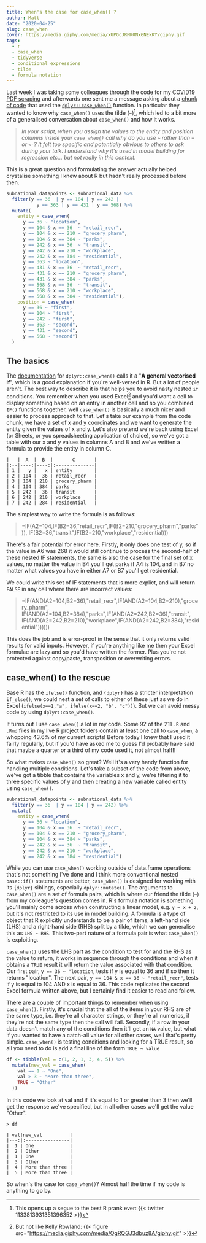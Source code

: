 ```yaml
---
title: When's the case for case_when() ?
author: Matt
date: "2020-04-25"
slug: case_when
cover: https://media.giphy.com/media/xUPGcJRMK0NxGNEkKY/giphy.gif
tags:
  - r
  - case_when
  - tidyverse
  - conditional expressions
  - tilde
  - formula notation
---
```


Last week I was taking some colleagues through the code for my [COVID19 PDF scraping]((/2020-04/covid19-scraping)) and afterwards one sent me a message asking about a [chunk of code](https://github.com/mattkerlogue/google-covid-mobility-scrape/blob/master/R/functions.R#L57-L83) that used the [`dplyr::case_when()`](https://dplyr.tidyverse.org/reference/case_when.html) function. In particular they wanted to know why `case_when()` uses the tilde (`~`)[^1], which led to a bit more of a generalised conversation about `case_when()` and how it works.

> *In your script, when you assign the values to the entity and position columns inside your `case_when()` call why do you use `~` rather than `=` or `<-`? It felt too specific and potentially obvious to others to ask during your talk. I understand why it's used in model building for regression etc... but not really in this context.*

This is a great question and formulating the answer actually helped crystalise something I knew about R but hadn't really processed before then.

```r
subnational_datapoints <- subnational_data %>%
  filter(y == 36  | y == 104 | y == 242 |
           y == 363 | y == 431 | y == 568) %>%
  mutate(
    entity = case_when(
      y == 36 ~ "location",
      y == 104 & x == 36  ~ "retail_recr",
      y == 104 & x == 210 ~ "grocery_pharm",
      y == 104 & x == 384 ~ "parks",
      y == 242 & x == 36  ~ "transit",
      y == 242 & x == 210 ~ "workplace",
      y == 242 & x == 384 ~ "residential",
      y == 363 ~ "location",
      y == 431 & x == 36  ~ "retail_recr",
      y == 431 & x == 210 ~ "grocery_pharm",
      y == 431 & x == 384 ~ "parks",
      y == 568 & x == 36  ~ "transit",
      y == 568 & x == 210 ~ "workplace",
      y == 568 & x == 384 ~ "residential"),
    position = case_when(
      y == 36 ~ "first",
      y == 104 ~ "first",
      y == 242 ~ "first",
      y == 363 ~ "second",
      y == 431 ~ "second",
      y == 568 ~ "second")
  )
```

## The basics
The [documentation](https://dplyr.tidyverse.org/reference/case_when.html) for `dplyr::case_when()` calls it a "**A general vectorised if**", which is a good explanation if you're well-versed in R. But a lot of people aren't. The best way to describe it is that helps you to avoid nasty nested `if` conditions. You remember when you used Excel[^2] and you'd want a cell to display something based on an entry in another cell and so you combined `IF()` functions together, well `case_when()` is basically a much nicer and easier to process approach to that. Let's take our example from the code chunk, we have a set of x and y coordinates and we want to generate the entity given the values of x and y. Let's also pretend we're back using Excel (or Sheets, or you spreadsheeting application of choice), so we've got a table with our x and y values in columns A and B and we've written a formula to provide the entity in column C.

```
|   |  A  |  B  |       C       |
|:--|----:|----:|:--------------|
| 1 |   y |   x | entity        |
| 2 | 104 |  36 | retail_recr   |
| 3 | 104 | 210 | grocery_pharm |
| 4 | 104 | 384 | parks         |
| 5 | 242 |  36 | transit       |
| 6 | 242 | 210 | workplace     |
| 7 | 242 | 284 | residential   |
```

The simplest way to write the formula is as follows:

> =IF(A2=104,IF(B2=36,"retail_recr",IF(B2=210,"grocery_pharm","parks")), IF(B2=36,"transit",IF(B2=210,"workplace","residential)))

There's a fair potential for error here. Firstly, it only does one test of y, so if the value in A6 was 268 it would still continue to process the second-half of these nested IF statements, the same is also the case for the final set of x values, no matter the value in B4 you'll get parks if A4 is 104, and in B7 no matter what values you have in either A7 or B7 you'll get residential.

We could write this set of IF statements that is more explict, and will return `FALSE` in any cell where there are incorrect values:

> =IF(AND(A2=104,B2=36),"retail_recr",IF(AND(A2=104,B2=210),"grocery_pharm", IF(AND(A2=104,B2=384),"parks",IF(AND(A2=242,B2=36),"transit", IF(AND(A2=242,B2=210),"workplace",IF(AND(A2=242,B2=384),"residential"))))))

This does the job and is error-proof in the sense that it only returns valid results for valid inputs. However, if you're anything like me then your Excel formulae are lazy and so you'd have written the former. Plus you're not protected against copy/paste, transposition or overwriting errors.


## case_when() to the rescue
Base R has the `ifelse()` function, and `{dplyr}` has a stricter interpretation `if_else()`, we could nest a set of calls to either of these just as we do in Excel (`ifelse(x==1,"a", ifelse(x==2, "b", "c"))`). But we can avoid messy code by using `dplyr::case_when()`.

It turns out I use `case_when()` a lot in my code. Some 92 of the 211 `.R` and `.Rmd` files in my live R project folders contain at least one call to `case_when`, a whopping 43.6% of my current scripts! Before today I knew that I used it fairly regularly, but if you'd have asked me to guess I'd probably have said that maybe a quarter or a third of my code used it, not almost half!!

So what makes `case_when()` so great? Well it's a very handy function for handling multiple conditions. Let's take a subset of the code from above, we've got a tibble that contains the variables x and y, we're filtering it to three specific values of y and then creating a new variable called entity using `case_when()`.

```r
subnational_datapoints <- subnational_data %>%
  filter(y == 36  | y == 104 | y == 242) %>%
  mutate(
    entity = case_when(
      y == 36 ~ "location",
      y == 104 & x == 36  ~ "retail_recr",
      y == 104 & x == 210 ~ "grocery_pharm",
      y == 104 & x == 384 ~ "parks",
      y == 242 & x == 36  ~ "transit",
      y == 242 & x == 210 ~ "workplace",
      y == 242 & x == 384 ~ "residential")
```

While you can use `case_when()` working outside of data.frame operations that's not something I've done and I think more conventional nested `base::if()` statements are better, `case_when()` is designed for working with its `{dplyr}` siblings, especially `dplyr::mutate()`. The arguments to `case_when()` are a set of formula pairs, which is where our friend the tilde (`~`) from my colleague's question comes in. R's formula notation is something you'll mainly come across when constructing a linear model, e.g. `y ~ x + z`, but it's not restricted to its use in model building. A formula is a type of object that R explicitly understands to be a pair of items, a left-hand side (LHS) and a right-hand side (RHS) split by a tilde, which we can generalise this as `LHS ~ RHS`. This two-part nature of a formula pair is what `case_when()` is exploiting.

`case_when()` uses the LHS part as the condition to test for and the RHS as the value to return, it works in sequence through the conditions and when it obtains a `TRUE` result it will return the value associated with that condition. Our first pair, `y == 36 ~ "location`, tests if y is equal to 36 and if so then it returns "location". The next pair, `y == 104 & x == 36 ~ "retail_recr"`, tests if y is equal to 104 AND x is equal to 36. This code replicates the second Excel formula written above, but I certainly find it easier to read and follow.

There are a couple of important things to remember when using `case_when()`. Firstly, it's crucial that the all of the items in your RHS are of the same type, i.e. they're all character strings, or they're all numerics, if they're not the same type then the call will fail. Secondly, if a row in your data doesn't match any of the conditions then it'll get an `NA` value, but what if you wanted to have a catch-all value for all other cases, well that's pretty simple. `case_when()` is testing conditions and looking for a TRUE result, so all you need to do is add a final line of the form `TRUE ~ value`

```r
df <- tibble(val = c(1, 2, 1, 3, 4, 5)) %>%
  mutate(new_val = case_when(
    val == 1 ~ "One",
    val > 3 ~ "More than three",
    TRUE ~ "Other"
  ))
```

In this code we look at val and if it's equal to 1 or greater than 3 then we'll get the response we've specified, but in all other cases we'll get the value "Other".

```
> df

| val|new_val          |
|---:|:----------------|
|  1 | One             |
|  2 | Other           |
|  1 | One             |
|  3 | Other           |
|  4 | More than three |
|  5 | More than three |

```

So when's the case for `case_when()`? Almost half the time if my code is anything to go by.


[^1]: This opens up a segue to the best R prank ever: {{< twitter 1133813931351396352 >}}
[^2]: But not like Kelly Rowland: {{< figure src="https://media.giphy.com/media/OgRQGJ3dbuz8A/giphy.gif" >}}


